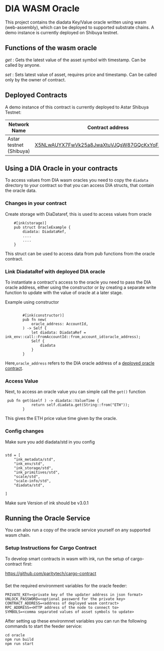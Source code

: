 # DIA WASM Oracle

This project contains the diadata Key/Value oracle written using wasm (web-assembly), which can be deployed to supported substrate chains.
A demo instance is currently deployed on Shibuya testnet.

## Functions of the wasm oracle

*get* : Gets the latest value of the asset symbol with timestamp. Can be called by anyone.

*set* : Sets latest value of asset, requires price and timestamp. Can be called only by the owner of contract.

## Deployed Contracts

A demo instance of this contract is currently deployed to Astar Shibuya Testnet:

| Network Name            | Contract address |
| ----------------------- | ---------------- |
| Astar testnet (Shibuya) | [X5NLwAUYX7FwVk25a8JwaXtuVJQsW87GQcKxYoF3aLyu8Pz](https://shibuya.subscan.io/account/X5NLwAUYX7FwVk25a8JwaXtuVJQsW87GQcKxYoF3aLyu8Pz) |

## Using a DIA Oracle in your contracts

To access values from DIA wasm oracles you need to copy the `diadata` directory to your contract so that you can access DIA structs, that contain the oracle data.

### Changes in your contract

Create storage with DiaDataref, this is used to access values from oracle

````
    #[ink(storage)]
    pub struct OracleExample {
        diadata: DiadataRef,
        ....
        ....
    }
````

This struct can be used to access data from pub functions from the oracle contract.

### Link DiadataRef with deployed DIA oracle

To instantiate a contract's access to the oracle you need to pass the DIA oracle address, either using the constructor or by creating a separate write function to update with the value of oracle at a later stage.

Example using constructor

````

        #[ink(constructor)]
        pub fn new(
            oracle_address: AccountId, 
        ) -> Self {
            let diadata: DiadataRef = ink_env::call::FromAccountId::from_account_id(oracle_address);  
            Self {
                diadata
            }
        }

````

Here,`oracle_address` refers to the DIA oracle address of a [deployed oracle contract](#deployed-contracts).


### Access Value

Next, to access an oracle value you can simple call the `get()` function

````
 pub fn get(&self ) -> diadata::ValueTime {
            return self.diadata.get(String::from("ETH"));
        }

````

This gives the ETH price value time given by the oracle.


### Config changes

Make sure you add diadata/std in you config

````

std = [
    "ink_metadata/std",
    "ink_env/std",
    "ink_storage/std",
    "ink_primitives/std",
    "scale/std",
    "scale-info/std",
    "diadata/std",

]

````

Make sure Version of ink should be v3.0.1



## Running the Oracle Service

You can also run a copy of the oracle service yourself on any supported wasm chain.

### Setup Instructions for Cargo Contract

To develop smart contracts in wasm with ink, run the setup of cargo-contract first:

https://github.com/paritytech/cargo-contract

### 

Set the required environment variables for the oracle feeder:

````
PRIVATE_KEY=<private key of the updater address in json format>
UNLOCK_PASSWORD=<optional password for the private key>
CONTRACT_ADDRESS=<address of deployed wasm contract>
RPC_ADDRESS=<HTTP address of the node to connect to>
SYMBOLS=<comma separated values of asset symbols to update>
````

After setting up these environmnet variables you can run the following commands to start the feeder service:

````
cd oracle
npm run build
npm run start
````
